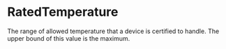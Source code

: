 RatedTemperature
================

The range of allowed temperature that a device is certified to handle. The upper bound of this value is the maximum.
